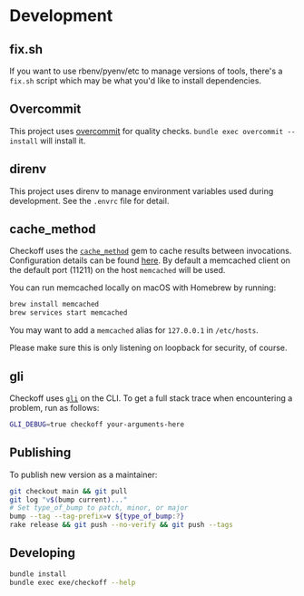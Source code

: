# Development

## fix.sh

If you want to use rbenv/pyenv/etc to manage versions of tools,
there's a `fix.sh` script which may be what you'd like to install
dependencies.

## Overcommit

This project uses [overcommit](https://github.com/sds/overcommit) for
quality checks.  `bundle exec overcommit --install` will install it.

## direnv

This project uses direnv to manage environment variables used during
development.  See the `.envrc` file for detail.

## cache_method

Checkoff uses the
[`cache_method`](https://github.com/seamusabshere/cache_method) gem to
cache results between invocations.  Configuration details can be found
[here](https://github.com/seamusabshere/cache_method#configuration-and-supported-cache-clients).
By default a memcached client on the default port (11211) on the host
`memcached` will be used.

You can run memcached locally on macOS with Homebrew by running:

```sh
brew install memcached
brew services start memcached
```

You may want to add a `memcached` alias for `127.0.0.1` in `/etc/hosts`.

Please make sure this is only listening on loopback for security, of course.


## gli

Checkoff uses [`gli`](https://github.com/davetron5000/gli) on the CLI.
To get a full stack trace when encountering a problem, run as follows:

```sh
GLI_DEBUG=true checkoff your-arguments-here
```

## Publishing

To publish new version as a maintainer:

```sh
git checkout main && git pull
git log "v$(bump current)..."
# Set type_of_bump to patch, minor, or major
bump --tag --tag-prefix=v ${type_of_bump:?}
rake release && git push --no-verify && git push --tags
```


## Developing

```sh
bundle install
bundle exec exe/checkoff --help
```
